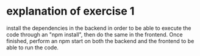 #  explanation of exercise 1 # 

install the dependencies in the backend in order to be able to execute the code through an "npm install", then do the same in the frontend. Once finished, perform an npm start on both the backend and the frontend to be able to run the code.